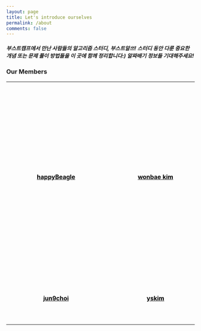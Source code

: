 ```yaml
---
layout: page
title: Let's introduce ourselves
permalink: /about
comments: false
---
```

<style>
.img_box {
    width:170px; 
    height:170px; 
    border-radius:70%; 
    overflow: hidden; 
    margin:5px;
}
.people_box {
    padding : 35px;
}
.people_name {
    text-align: center; 
    padding-top:10px;
    color:black;
}
</style>
<div>
    <div>
    <h5>부스트캠프에서 만난 사람들의 알고리즘 스터디, 부스트알쓰! 스터디 동안 다룬 중요한 개념 또는 문제 풀이 방법들을 이 곳에 함께 정리합니다:) 알짜배기 정보들 기대해주세요!</h5>
    </div>
    <div>
        <h3>Our Members</h3>
        <table>
            <tr>
                <td>
                    <div class="people_box">
                        <div class="img_box">
                            <img src="https://avatars.githubusercontent.com/u/68745983?v=4" style="object-fit: cover;">
                        </div>
                        <a href="https://github.com/happyBeagle" title="go to github">
                            <h4 class="people_name">happyBeagle</h4>
                        </a>
                    </div>
                </td>
                <td>
                    <div class="people_box">
                        <div class="img_box">
                            <img src="https://avatars.githubusercontent.com/u/15380545?v=4" style="object-fit: cover;">
                        </div>
                        <a href="https://github.com/wonbae" title="go to github">
                            <h4 class="people_name">wonbae kim</h4>
                        </a>
                    </div>
                </td>
                <td>
                    <div class="people_box">
                        <div class="img_box">
                            <img src="https://avatars.githubusercontent.com/u/34030303?v=4" style="object-fit: cover;">
                        </div>
                        <a href="https://github.com/gihop" title="go to github">
                            <h4 class="people_name">Jiho Park</h4>
                        </a>
                    </div>
                </td>
                <td>
                    <div class="people_box">
                        <div class="img_box">
                            <img src="https://avatars.githubusercontent.com/u/48649606?v=4" style="object-fit: cover;">
                        </div>
                        <a href="https://github.com/iloveslowfood" title="go to github">
                            <h4 class="people_name">iloveslowfood</h4>
                        </a>    
                    </div>
                </td>
                <td>
                    <div class="people_box">
                        <div class="img_box">
                            <img src="https://avatars.githubusercontent.com/u/57934461?v=4" style="object-fit: cover;">
                        </div>
                        <a href="https://github.com/jayten-jeon" title="go to github">
                            <h4 class="people_name">Jayten</h4>
                        </a>
                    </div>
                </td>
                <td>
                    <div class="people_box">
                        <div class="img_box">
                            <img src="https://avatars.githubusercontent.com/u/62870428?v=4" style="object-fit: cover;">
                        </div>
                        <a href="https://github.com/doritos0812" title="go to github">
                            <h4 class="people_name">H_MiNi</h4>
                        </a>
                    </div>
                </td>
            </tr>
            <tr>
                <td>
                    <div class="people_box">
                        <div class="img_box">
                            <img src="https://avatars.githubusercontent.com/u/67000572?v=4" style="object-fit: cover;">
                        </div>
                        <a href="https://github.com/soupbab" title="go to github">
                            <h4 class="people_name">jun9choi</h4>
                        </a>
                    </div>
                </td>
                <td>
                    <div class="people_box">
                        <div class="img_box">
                            <img src="https://avatars.githubusercontent.com/u/68675162?v=4" style="object-fit: cover;">
                        </div>
                        <a href="https://github.com/yskim1014" title="go to github">
                            <h4 class="people_name">yskim</h4>
                        </a>
                    </div>
                </td>
                <td>
                    <div class="people_box">
                        <div class="img_box">
                            <img src="https://avatars.githubusercontent.com/u/74880677?v=4" style="object-fit: cover;">
                        </div>
                        <a href="https://github.com/hunmin-hub" title="go to github">
                            <h4 class="people_name">hunmin-hub</h4>
                        </a>
                    </div>
                </td>
                <td>
                    <div class="people_box">
                        <div class="img_box">
                            <img src="https://avatars.githubusercontent.com/u/76163168?v=4" style="object-fit: cover;">
                        </div>
                        <a href="https://github.com/nureesong" title="go to github">
                            <h4 class="people_name">nureesong</h4>
                        </a>
                    </div>
                </td>
                <td>
                    <div class="people_box">
                        <div class="img_box">
                            <img src="https://avatars.githubusercontent.com/u/76460750?v=4" style="object-fit: cover;">
                        </div>
                        <a href="https://github.com/Lala-chick" title="go to github">
                            <h4 class="people_name">Lala-chick</h4>
                        </a>
                    </div>
                </td>
            </tr>
        </table>
    </div>
</div>
